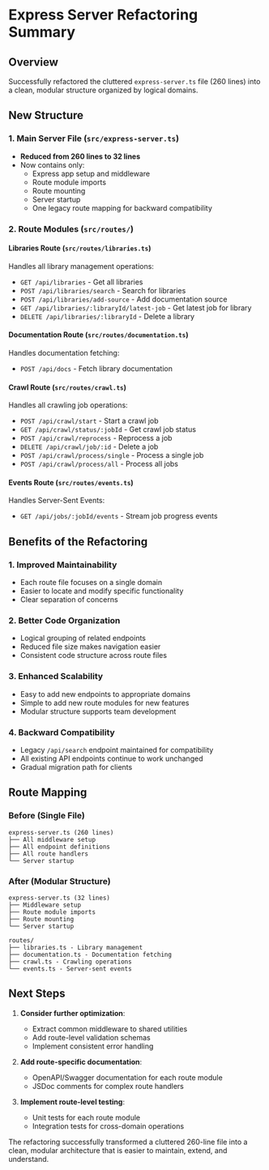 # Express Server Refactoring Summary

## Overview
Successfully refactored the cluttered `express-server.ts` file (260 lines) into a clean, modular structure organized by logical domains.

## New Structure

### 1. Main Server File (`src/express-server.ts`)
- **Reduced from 260 lines to 32 lines**
- Now contains only:
  - Express app setup and middleware
  - Route module imports
  - Route mounting
  - Server startup
  - One legacy route mapping for backward compatibility

### 2. Route Modules (`src/routes/`)

#### **Libraries Route** (`src/routes/libraries.ts`)
Handles all library management operations:
- `GET /api/libraries` - Get all libraries
- `POST /api/libraries/search` - Search for libraries
- `POST /api/libraries/add-source` - Add documentation source
- `GET /api/libraries/:libraryId/latest-job` - Get latest job for library
- `DELETE /api/libraries/:libraryId` - Delete a library

#### **Documentation Route** (`src/routes/documentation.ts`)
Handles documentation fetching:
- `POST /api/docs` - Fetch library documentation

#### **Crawl Route** (`src/routes/crawl.ts`)
Handles all crawling job operations:
- `POST /api/crawl/start` - Start a crawl job
- `GET /api/crawl/status/:jobId` - Get crawl job status
- `POST /api/crawl/reprocess` - Reprocess a job
- `DELETE /api/crawl/job/:id` - Delete a job
- `POST /api/crawl/process/single` - Process a single job
- `POST /api/crawl/process/all` - Process all jobs

#### **Events Route** (`src/routes/events.ts`)
Handles Server-Sent Events:
- `GET /api/jobs/:jobId/events` - Stream job progress events

## Benefits of the Refactoring

### 1. **Improved Maintainability**
- Each route file focuses on a single domain
- Easier to locate and modify specific functionality
- Clear separation of concerns

### 2. **Better Code Organization**
- Logical grouping of related endpoints
- Reduced file size makes navigation easier
- Consistent code structure across route files

### 3. **Enhanced Scalability**
- Easy to add new endpoints to appropriate domains
- Simple to add new route modules for new features
- Modular structure supports team development

### 4. **Backward Compatibility**
- Legacy `/api/search` endpoint maintained for compatibility
- All existing API endpoints continue to work unchanged
- Gradual migration path for clients

## Route Mapping

### Before (Single File)
```
express-server.ts (260 lines)
├── All middleware setup
├── All endpoint definitions
├── All route handlers
└── Server startup
```

### After (Modular Structure)
```
express-server.ts (32 lines)
├── Middleware setup
├── Route module imports
├── Route mounting
└── Server startup

routes/
├── libraries.ts - Library management
├── documentation.ts - Documentation fetching
├── crawl.ts - Crawling operations
└── events.ts - Server-sent events
```

## Next Steps

1. **Consider further optimization**:
   - Extract common middleware to shared utilities
   - Add route-level validation schemas
   - Implement consistent error handling

2. **Add route-specific documentation**:
   - OpenAPI/Swagger documentation for each route module
   - JSDoc comments for complex route handlers

3. **Implement route-level testing**:
   - Unit tests for each route module
   - Integration tests for cross-domain operations

The refactoring successfully transformed a cluttered 260-line file into a clean, modular architecture that is easier to maintain, extend, and understand.